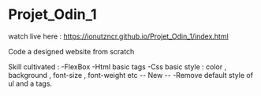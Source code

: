 # Projet_Odin_1

watch live here : https://ionutzncr.github.io/Projet_Odin_1/index.html

Code a designed website from scratch

Skill cultivated : 
-FlexBox
-Html basic tags
-Css basic style : color , background , font-size , font-weight etc
-- New -- 
-Remove default style of ul and a tags. 

